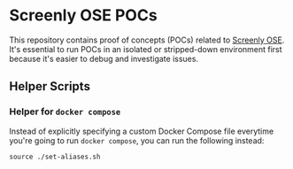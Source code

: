 # Screenly OSE POCs

This repository contains proof of concepts (POCs) related to
[Screenly OSE](https://github.com/Screenly/screenly-ose/). It's
essential to run POCs in an isolated or stripped-down environment
first because it's easier to debug and investigate issues.


## Helper Scripts

### Helper for `docker compose`

Instead of explicitly specifying a custom Docker Compose file
everytime you're going to run `docker compose`, you can run the
following instead:

```
source ./set-aliases.sh
```

